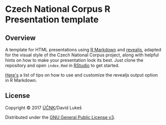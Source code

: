 Czech National Corpus R Presentation template
=============================================

Overview
--------

A template for HTML presentations using [R Markdown][rmd] and [revealjs][rvl],
adapted for the visual style of the Czech National Corpus project, along with
helpful hints on how to make your presentation look its best. Just clone the
repository and open `index.Rmd` in [RStudio][rst] to get started.

[Here's][rmd-rvl] a list of tips on how to use and customize the revealjs
output option in R Markdown.

License
-------

Copyright © 2017 [ÚČNK](http://korpus.cz)/David Lukeš

Distributed under the [GNU General Public License v3](http://www.gnu.org/licenses/gpl-3.0.en.html).

[rmd]: http://rmarkdown.rstudio.com/
[rvl]: https://github.com/hakimel/reveal.js/
[rst]: https://www.rstudio.com/
[rmd-rvl]: http://rmarkdown.rstudio.com/revealjs_presentation_format.html
